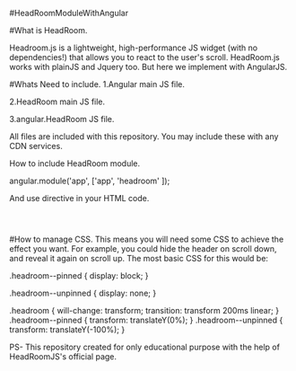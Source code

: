 #HeadRoomModuleWithAngular

#What is HeadRoom.

Headroom.js is a lightweight, high-performance JS widget (with no dependencies!) that allows you to react to the user's scroll. 
HeadRoom.js works with plainJS and Jquery too. But here we implement with AngularJS.

#Whats Need to include.
1.Angular main JS file.

2.HeadRoom main JS file.

3.angular.HeadRoom JS file. 

All files are included with this repository. You may include these  with any CDN services.


How to include HeadRoom module.

angular.module('app', ['app',
'headroom'
]);

And  use directive in your HTML code.
<header headroom></header>
<!-- or -->
<headroom></headroom>
<!-- or with options -->
<headroom tolerance="0" offset="0" scroller=".my-scroller" classes="{pinned:'headroom--pinned',unpinned:'headroom--unpinned',initial:'headroom'}"></headroom>

#How to manage CSS.
This means you will need some CSS to achieve the effect you want. For example, you could hide the header on scroll down, and reveal it again on scroll up. The most basic CSS for this would be:

.headroom--pinned {
    display: block;
}

.headroom--unpinned {
    display: none;
}

.headroom {
    will-change: transform;
    transition: transform 200ms linear;
}
.headroom--pinned {
    transform: translateY(0%);
}
.headroom--unpinned {
    transform: translateY(-100%);
}

PS- This repository created for only educational purpose with the help of HeadRoomJS's official page.  
